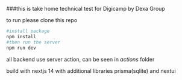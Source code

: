 ###this is take home technical test for Digicamp by Dexa Group

to run please clone this repo

```bash
#install package
npm install
#then run the server
npm run dev
```

all backend use server action, can be seen in _actions_ folder

build with nextjs 14 with additional libraries prisma(sqlite) and nextui
